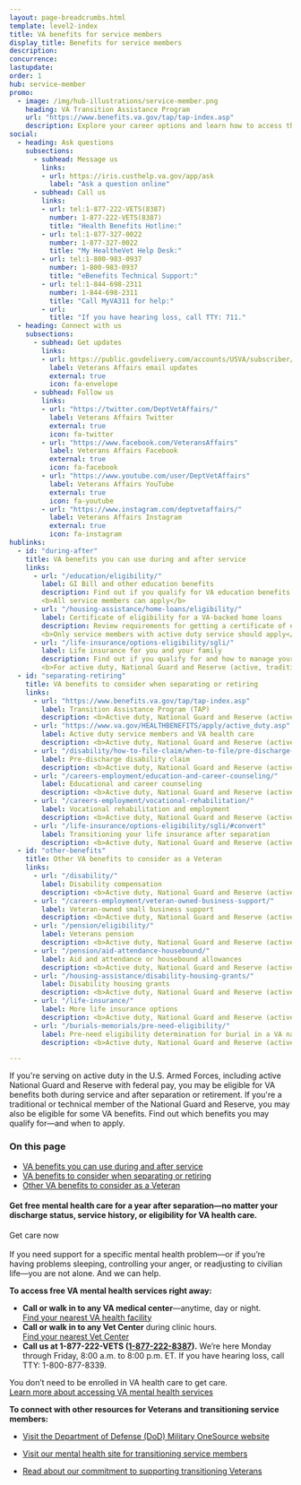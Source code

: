```yaml
---
layout: page-breadcrumbs.html
template: level2-index
title: VA benefits for service members
display_title: Benefits for service members
description: 
concurrence:
lastupdate:
order: 1
hub: service-member
promo:
  - image: /img/hub-illustrations/service-member.png
    heading: VA Transition Assistance Program 
    url: "https://www.benefits.va.gov/tap/tap-index.asp"
    description: Explore your career options and learn how to access the VA benefits you've earned.
social:
  - heading: Ask questions
    subsections:
      - subhead: Message us
        links:
        - url: https://iris.custhelp.va.gov/app/ask
          label: "Ask a question online"
      - subhead: Call us
        links:
        - url: tel:1-877-222-VETS(8387)
          number: 1-877-222-VETS(8387)
          title: "Health Benefits Hotline:"
        - url: tel:1-877-327-0022
          number: 1-877-327-0022
          title: "My HealtheVet Help Desk:"
        - url: tel:1-800-983-0937
          number: 1-800-983-0937
          title: "eBenefits Technical Support:"
        - url: tel:1-844-698-2311
          number: 1-844-698-2311
          title: "Call MyVA311 for help:"
        - url:
          title: "If you have hearing loss, call TTY: 711."
  - heading: Connect with us
    subsections:
      - subhead: Get updates
        links:
        - url: https://public.govdelivery.com/accounts/USVA/subscriber/new/
          label: Veterans Affairs email updates
          external: true
          icon: fa-envelope
      - subhead: Follow us
        links:
        - url: "https://twitter.com/DeptVetAffairs/"
          label: Veterans Affairs Twitter
          external: true
          icon: fa-twitter
        - url: "https://www.facebook.com/VeteransAffairs"
          label: Veterans Affairs Facebook
          external: true
          icon: fa-facebook
        - url: "https://www.youtube.com/user/DeptVetAffairs"
          label: Veterans Affairs YouTube
          external: true
          icon: fa-youtube
        - url: "https://www.instagram.com/deptvetaffairs/"
          label: Veterans Affairs Instagram
          external: true
          icon: fa-instagram
hublinks:
  - id: "during-after"
    title: VA benefits you can use during and after service
    links:
      - url: "/education/eligibility/"
        label: GI Bill and other education benefits
        description: Find out if you qualify for VA education benefits to help pay for school or training. And learn how to transfer Post-9/11 GI Bill benefits to your dependents. <br>
        <b>All service members can apply</b>
      - url: "/housing-assistance/home-loans/eligibility/"
        label: Certificate of eligibility for a VA-backed home loans
        description: Review requirements for getting a certificate of eligibility to buy, build, improve, or refinance a home. <br>
        <b>Only service members with active duty service should apply</b>
      - url: "/life-insurance/options-eligibility/sgli/"
        label: Life insurance for you and your family
        description: Find out if you qualify for and how to manage your SGLI coverage, and learn about coverage options for you and your family after separation or retirement. <br>
        <b>For active duty, National Guard and Reserve (active, traditional, technical)</b>
  - id: "separating-retiring"
    title: VA benefits to consider when separating or retiring
    links:
      - url: "https://www.benefits.va.gov/tap/tap-index.asp"
        label: Transition Assistance Program (TAP)
        description: <b>Active duty, National Guard and Reserve (active, traditional, technical)</b> <br> As you prepare to separate or retire from the military, explore your career options and learn how to access the VA benefits you've earned by attending a Transition Assistance Program (TAP) briefing.
      - url: "https://www.va.gov/HEALTHBENEFITS/apply/active_duty.asp"
        label: Active duty service members and VA health care
        description: <b>Active duty, National Guard and Reserve (active only)</b> <br> Learn about your health care options after separation or retirements and how to apply for VA health care once you've received your separation or retirement orders. If you're a combat Veteran, apply right away to take advantage of 5 years of enhanced eligibility.
      - url: "/disability/how-to-file-claim/when-to-file/pre-discharge-claim/"
        label: Pre-discharge disability claim
        description: <b>Active duty, National Guard and Reserve (active, traditional, technical)</b> <br> If you have an illness or injury that you believe was caused—or made worse—by your service, find out how to file for disability benefits 180 to 90 days before you leave the military. This may help speed up your claim so you can get your benefits sooner. 
      - url: "/careers-employment/education-and-career-counseling/"
        label: Educational and career counseling
        description: <b>Active duty, National Guard and Reserve (active only)</b> <br> Find out how to get free educational and career counseling. You'll need to apply no sooner than 6 months before discharge and no later than 1 year after discharge.
      - url: "/careers-employment/vocational-rehabilitation/"
        label: Vocational rehabilitation and employment
        description: <b>Active duty, National Guard and Reserve (active, traditional, technical)</b> <br>  If you have a service-connected disability that limits your ability to work or prevents you from working, find out how to apply for vocational rehab. You may be eligible if you're nearing your time of discharge and up to 12 years from the date you receive your notice of separation or first VA service-connected disability rating.
      - url: "/life-insurance/options-eligibility/sgli/#convert"
        label: Transitioning your life insurance after separation
        description: <b>Active duty, National Guard and Reserve (active, traditional, technical)</b> <br> Find out how to convert your SGLI coverage to a Veterans' Group Life Insurance (VGLI) policy or commercial policy, and learn about other options for coverage if you have service-connected disabilities. In some cases, you must act within 120 days of separation to ensure no lapse in coverage.
  - id: "other-benefits"
    title: Other VA benefits to consider as a Veteran
    links:
      - url: "/disability/"
        label: Disability compensation
        description: <b>Active duty, National Guard and Reserve (active, traditional, technical)</b> <br> File a claim for disability compensation for conditions related to your military service, and manage your benefits over time.        
      - url: "/careers-employment/veteran-owned-business-support/"
        label: Veteran-owned small business support
        description: <b>Active duty, National Guard and Reserve (active, traditional, technical)</b> <br> Register to do business with VA and get support for your Veteran-own small business.
      - url: "/pension/eligibility/"
        label: Veterans pension
        description: <b>Active duty, National Guard and Reserve (active only)</b> <br> If you served on active duty during wartime, are over 65, or have a service-connected disability, and you have limited or no income, find out if you qualify for a Veterans Pension. 
      - url: "/pension/aid-attendance-housebound/"
        label: Aid and attendance or housebound allowances
        description: <b>Active duty, National Guard and Reserve (active only)</b> <br> If you need help with your daily activities, or you’re housebound, see if you qualify for monthly payments added to the amount of your monthly Veterans pension.
      - url: "/housing-assistance/disability-housing-grants/"
        label: Disability housing grants
        description: <b>Active duty, National Guard and Reserve (active, traditional, technical)</b> <br> If you have a service-connected disability, find out how to apply for a housing grant to make changes to your home to help you live more independently.
      - url: "/life-insurance/"    
        label: More life insurance options
        description: <b>Active duty, National Guard and Reserve (active, traditional, technical)</b> <br> Explore life insurance coverage options and services for you and your family, and manage your policy online.
      - url: "/burials-memorials/pre-need-eligibility/"
        label: Pre-need eligibility determination for burial in a VA national cemetery
        description: <b>Active duty, National Guard and Reserve (active, traditional, technical)</b> <br>  Apply for a pre-need eligibility decision letter to confirm that you qualify for burial in a VA national cemetery. This can help you pre-plan, and make the process easier for your family members in their time of need. 

---
```


<p class="va-introtext">
If you're serving on active duty in the U.S. Armed Forces, including active National Guard and Reserve with federal pay, you may be eligible for VA benefits both during service and after separation or retirement. If you're a traditional or technical member of the National Guard and Reserve, you may also be eligible for some VA benefits. Find out which benefits you may qualify for—and when to apply.
</p>

<h3>On this page</h3>

<ul>
  <li><a href="#during-after">VA benefits you can use during and after service</a></li>
  <li><a href="#separating-retiring">VA benefits to consider when separating or retiring</a></li>
  <li><a href="#other-benefits">Other VA benefits to consider as a Veteran</a></li>
</ul>

<div class="usa-alert usa-alert-info">
  <div class="usa-alert-body">
    <h4 class="usa-alert-heading">Get free mental health care for a year after separation—no matter your discharge status, service history, or eligibility for VA health care.</h4>
    <a id="crisis-expander-link">Get care now</a>
    <div id="crisis-expander-content" class="expander-content expander-content-closed">
      <div class="expander-content-inner usa-alert-text">
<br>
If you need support for a specific mental health problem—or if you’re having problems sleeping, controlling your anger, or readjusting to civilian life—you are not alone. And we can help.

**To access free VA mental health services right away:**
- **Call or walk in to any VA medical center**—anytime, day or night. <br>
<a href="https://www.va.gov/find-locations/?zoomLevel=4&page=1&address=&facilityType=health&serviceType">Find your nearest VA health facility</a>
- **Call or walk in to any Vet Center** during clinic hours. <br>
<a href="https://www.va.gov/find-locations/?zoomLevel=4&page=1&address=&facilityType=health&serviceType">Find your nearest Vet Center</a>
- **Call us at 1-877-222-VETS (<a href="tel:+18772228387">1-877-222-8387</a>).** We’re here Monday through Friday, 8:00 a.m. to 8:00 p.m. ET. If you have hearing loss, call TTY: 1-800-877-8339.

You don’t need to be enrolled in VA health care to get care. <br>
<a href="https://www.va.gov/health-care/health-needsconditions/mental-health/">Learn more about accessing VA mental health services</a>

**To connect with other resources for Veterans and transitioning service members:**
- <a href="https://www.militaryonesource.mil/">Visit the Department of Defense (DoD) Military OneSource website</a>
- <a href="https://www.mentalhealth.va.gov/transitioningservice/programs.asp">Visit our mental health site for transitioning service members</a>
- <a href="https://www.whitehouse.gov/presidential-actions/presidential-executive-order-supporting-veteranstransition-uniformed-service-civilian-life/">Read about our commitment to supporting transitioning Veterans</a>

   </div>
  </div>
 </div>
</div>

<script type="text/javascript">
  // Toggle the expandable crisis info
  document.getElementById('crisis-expander-link')
    .addEventListener('click', function () {
      document.getElementById('crisis-expander-content').classList.toggle('expander-content-closed');
    });
</script>
